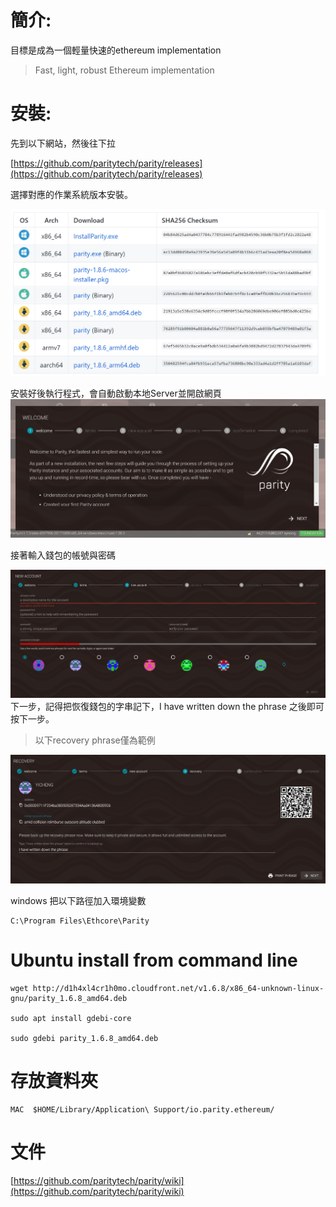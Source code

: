 # 簡介:

目標是成為一個輕量快速的ethereum implementation

> Fast, light, robust Ethereum implementation

# 安裝:

先到以下網站，然後往下拉

[https://github.com/paritytech/parity/releases](https://github.com/paritytech/parity/releases)

選擇對應的作業系統版本安裝。

![](/assets/asd3.png)

安裝好後執行程式，會自動啟動本地Server並開啟網頁  
![](/assets/4234.png)

接著輸入錢包的帳號與密碼

![](/assets/9455.png)下一步，記得把恢復錢包的字串記下，I have written down the phrase 之後即可按下一步。

> 以下recovery phrase僅為範例

![](/assets/8877.png)

windows 把以下路徑加入環境變數

```
C:\Program Files\Ethcore\Parity
```

# Ubuntu install from command line

```
wget http://d1h4xl4cr1h0mo.cloudfront.net/v1.6.8/x86_64-unknown-linux-gnu/parity_1.6.8_amd64.deb

sudo apt install gdebi-core

sudo gdebi parity_1.6.8_amd64.deb
```

# 存放資料夾

```
MAC  $HOME/Library/Application\ Support/io.parity.ethereum/
```

# 文件

[https://github.com/paritytech/parity/wiki](https://github.com/paritytech/parity/wiki)

